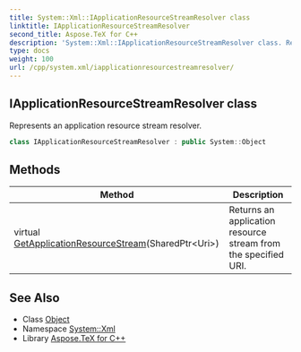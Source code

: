 ```yaml
---
title: System::Xml::IApplicationResourceStreamResolver class
linktitle: IApplicationResourceStreamResolver
second_title: Aspose.TeX for C++
description: 'System::Xml::IApplicationResourceStreamResolver class. Represents an application resource stream resolver in C++.'
type: docs
weight: 100
url: /cpp/system.xml/iapplicationresourcestreamresolver/
---
```

## IApplicationResourceStreamResolver class


Represents an application resource stream resolver.

```cpp
class IApplicationResourceStreamResolver : public System::Object
```

## Methods

| Method | Description |
| --- | --- |
| virtual [GetApplicationResourceStream](./getapplicationresourcestream/)(SharedPtr\<Uri\>) | Returns an application resource stream from the specified URI. |
## See Also

* Class [Object](../../system/object/)
* Namespace [System::Xml](../)
* Library [Aspose.TeX for C++](../../)

